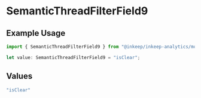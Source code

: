 # SemanticThreadFilterField9

## Example Usage

```typescript
import { SemanticThreadFilterField9 } from "@inkeep/inkeep-analytics/models/components";

let value: SemanticThreadFilterField9 = "isClear";
```

## Values

```typescript
"isClear"
```